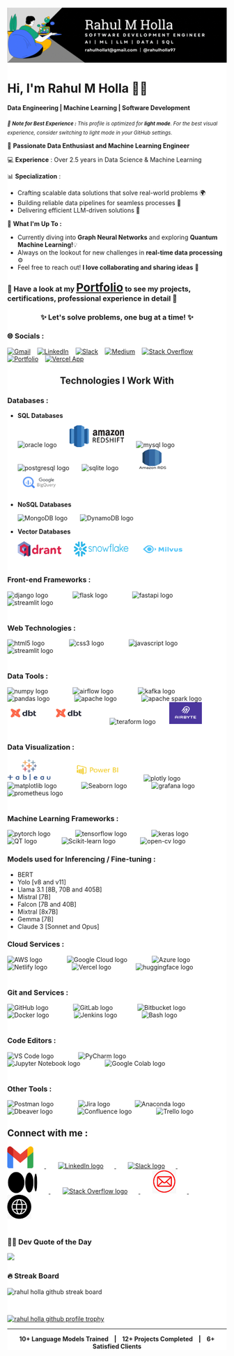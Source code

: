 <div style="background-color: white;">

<p align="center">
  <img src="./logos/rahul-holla-banner.gif" alt="Cover Image"/>
</p>

<h1 align="left">Hi, I'm Rahul M Holla 👋🏻</h1> <p align="left"> <b>Data Engineering | Machine Learning | Software Development</b>

<sub>_🌱 <b> Note for Best Experience : </b> This profile is optimized for **light mode**. For the best visual experience, consider switching to light mode in your GitHub settings._</sub>

🌟 **Passionate Data Enthusiast and Machine Learning Engineer**

💻 **Experience** : Over 2.5 years in Data Science & Machine Learning

📊 **Specialization** :

- Crafting scalable data solutions that solve real-world problems 🌍  
- Building reliable data pipelines for seamless processes 🔧
- Delivering efficient LLM-driven solutions 🚀

🌟 <b>What I'm Up To :</b>

- Currently diving into <b>Graph Neural Networks</b> and exploring <b>Quantum Machine Learning!</b>💡
- Always on the lookout for new challenges in <b>real-time data processing</b> ⚙️
- Feel free to reach out! <b>I love collaborating and sharing ideas</b> 💬</p>

### 📜 Have a look at my <span style="font-weight: normal; font-size: 26px;">**[<u>Portfolio</u>](https://rahulholla.netlify.app/)**</span>  to see my projects, certifications, professional experience in detail 📜

<div align="center">
  <h3><b>✨ Let's solve problems, one bug at a time! ✨</b></h3>
</div>

### 🌐 Socials :

[![Gmail](https://img.shields.io/badge/Gmail-D14836?style=for-the-badge&logo=gmail&logoColor=white)](mailto:rahulholla1@gmail.com) &nbsp;&nbsp; [![LinkedIn](https://img.shields.io/badge/LinkedIn-%230077B5.svg?style=for-the-badge&logo=linkedin&logoColor=white)](https://linkedin.com/in/rahulholla) &nbsp;&nbsp; [![Slack](https://img.shields.io/badge/Slack-4A154B?style=for-the-badge&logo=slack&logoColor=white)](https://rahul-holla.slack.com/archives/C07NJB870N8) &nbsp;&nbsp; [![Medium](https://img.shields.io/badge/Medium-12100E?style=for-the-badge&logo=medium&logoColor=white)](https://medium.com/@rahulholla1) &nbsp;&nbsp; [![Stack Overflow](https://img.shields.io/badge/Overflow-FE7A16?style=for-the-badge&logo=stackoverflow&logoColor=white)](https://stackoverflow.com/users/27392223/rahul-holla) &nbsp;&nbsp; [![Portfolio](https://img.shields.io/badge/𝗥-Portfolio-black?style=for-the-badge&labelColor=black&color=gold)](https://rahulholla.netlify.app/) &nbsp;&nbsp; [![Vercel App](https://img.shields.io/badge/𝗩-Vercel-black?style=for-the-badge&labelColor=tan&color=maroon)](https://rahulholla.vercel.app/)

<h2 align="center">Technologies I Work With</h2>

### Databases :

- **SQL Databases**

  <div align="left">

    <img src="https://cdn.jsdelivr.net/gh/devicons/devicon@latest/icons/oracle/oracle-original.svg" height="50" width="100" alt="oracle logo" style="margin-right: 25px;"/>

    <img src="./logos/redshift.png" height="50" width="125" alt="redshift logo" style="margin-right: 25px;"/>

    <img src="https://cdn.jsdelivr.net/gh/devicons/devicon@latest/icons/mysql/mysql-original-wordmark.svg" height="50" width="100" alt="mysql logo" style="margin-right: 25px;"/>

    <img src="https://cdn.jsdelivr.net/gh/devicons/devicon@latest/icons/postgresql/postgresql-original-wordmark.svg" height="50" width="100" alt="postgresql logo" style="margin-right: 25px;"/>

    <img src="https://cdn.jsdelivr.net/gh/devicons/devicon@latest/icons/sqlite/sqlite-original-wordmark.svg" height="50" width="100" alt="sqlite logo" style="margin-right: 25px;"/>

    <img src="./logos/rds.png" height="50" width="100" alt="Amazon RDS logo" style="margin-right: 25px;"/>

    <img src="./logos/gcp_bq.png" height="50" width="100" alt="GCP Big Query logo" style="margin-right: 25px;"/>

  </div>

<div style="margin-bottom: 10px;"></div>

- **NoSQL Databases**

  <div align="left">

    <img src="https://cdn.jsdelivr.net/gh/devicons/devicon@latest/icons/mongodb/mongodb-original-wordmark.svg" height="50" width="50" alt="MongoDB logo" style="margin-right: 25px;"/>

    <img src="https://cdn.jsdelivr.net/gh/devicons/devicon@latest/icons/dynamodb/dynamodb-original.svg" height="50" width="100" alt="DynamoDB logo" style="margin-right: 25px;"/>

  </div>

<div style="margin-bottom: 10px;"></div>

- **Vector Databases**

  <div>

    <img src="./logos/qdrant.png" height="35" width="100" alt="qdrant logo" style="margin-right: 25px;"/>

    <img src="./logos/snowflake.png" height="35" width="125" alt="snowflake logo" style="margin-right: 25px;"/>

    <img src="./logos/milvus.png" height="35" width="100" alt="milvus logo" style="margin-right: 25px;"/>

  </div>

<div style="margin-bottom: 40px;"></div>

### Front-end Frameworks :

<div align="left">

  <img src="https://cdn.jsdelivr.net/gh/devicons/devicon/icons/django/django-plain.svg" height="50" width="50" alt="django logo" style="margin-right: 25px;"/>
&nbsp;&nbsp;&nbsp;&nbsp;&nbsp;&nbsp;
  <img src="https://cdn.jsdelivr.net/gh/devicons/devicon@latest/icons/flask/flask-original-wordmark.svg" height="50" width="50" alt="flask logo" style="margin-right: 25px;"/>
&nbsp;&nbsp;&nbsp;&nbsp;&nbsp;&nbsp;
  <img src="https://cdn.jsdelivr.net/gh/devicons/devicon/icons/fastapi/fastapi-original.svg" height="50" width="50" alt="fastapi logo" style="margin-right: 25px;"/>
&nbsp;&nbsp;&nbsp;&nbsp;&nbsp;&nbsp;
  <img src="https://cdn.jsdelivr.net/gh/devicons/devicon@latest/icons/streamlit/streamlit-original-wordmark.svg" height="50" width="50" alt="streamlit logo" style="margin-right: 25px;"/>

</div>

<div style="margin-bottom: 40px;"></div>

### Web Technologies :

<div align="left">

  <img src="https://cdn.jsdelivr.net/gh/devicons/devicon@latest/icons/html5/html5-original-wordmark.svg" height="50" width="50" alt="html5 logo" style="margin-right: 25px;"/>
&nbsp;&nbsp;&nbsp;&nbsp;&nbsp;&nbsp;
  <img src="https://cdn.jsdelivr.net/gh/devicons/devicon@latest/icons/css3/css3-original-wordmark.svg" height="50" width="50" alt="css3 logo" style="margin-right: 25px;"/>
&nbsp;&nbsp;&nbsp;&nbsp;&nbsp;&nbsp;
  <img src="https://cdn.jsdelivr.net/gh/devicons/devicon/icons/javascript/javascript-original.svg" height="50" width="50" alt="javascript logo" style="margin-right: 25px;"/>
&nbsp;&nbsp;&nbsp;&nbsp;&nbsp;&nbsp;
  <img src="https://cdn.jsdelivr.net/gh/devicons/devicon@latest/icons/bootstrap/bootstrap-original-wordmark.svg" height="50" width="50" alt="streamlit logo" style="margin-right: 25px;"/>

</div>

<div style="margin-bottom: 40px;"></div>

### Data Tools :

<div align="left">

  <img src="https://cdn.jsdelivr.net/gh/devicons/devicon@latest/icons/numpy/numpy-original.svg" height="50" width="50" alt="numpy logo" style="margin-right: 25px;"/>
&nbsp;&nbsp;&nbsp;&nbsp;&nbsp;&nbsp;
  <img src="https://cdn.jsdelivr.net/gh/devicons/devicon@latest/icons/apacheairflow/apacheairflow-original.svg" height="50" width="50" alt="airflow logo" style="margin-right: 25px;"/>
&nbsp;&nbsp;&nbsp;&nbsp;&nbsp;&nbsp;
  <img src="https://cdn.jsdelivr.net/gh/devicons/devicon@latest/icons/apachekafka/apachekafka-original-wordmark.svg" height="50" width="50" alt="kafka logo" style="margin-right: 25px;"/>
&nbsp;&nbsp;&nbsp;&nbsp;&nbsp;&nbsp;
  <img src="https://cdn.jsdelivr.net/gh/devicons/devicon@latest/icons/pandas/pandas-original-wordmark.svg" height="50" width="50" alt="pandas logo" style="margin-right: 25px;"/>
&nbsp;&nbsp;&nbsp;&nbsp;&nbsp;&nbsp;
  <img src="https://cdn.jsdelivr.net/gh/devicons/devicon@latest/icons/apache/apache-original-wordmark.svg" height="50" width="50" alt="apache logo" style="margin-right: 25px;"/>
&nbsp;&nbsp;&nbsp;&nbsp;&nbsp;&nbsp;
  <img src="https://cdn.jsdelivr.net/gh/devicons/devicon@latest/icons/apachespark/apachespark-original-wordmark.svg" height="50" width="50" alt="apache spark logo" style="margin-right: 25px;"/>
&nbsp;&nbsp;&nbsp;&nbsp;&nbsp;&nbsp;
  <img src="./logos/dbt5596.jpg" height="50" width="75" alt="DBT logo" style="margin-right: 25px;"/>
  <img src="./logos/dbt.png" height="50" width="75" alt="DBT logo" style="margin-right: 25px;"/>
&nbsp;&nbsp;&nbsp;&nbsp;&nbsp;&nbsp;
  <img src="https://cdn.jsdelivr.net/gh/devicons/devicon@latest/icons/terraform/terraform-original-wordmark.svg" height="50" width="50" alt="teraform logo"/>
&nbsp;&nbsp;&nbsp;&nbsp;&nbsp;&nbsp;
  <img src="./logos/airbyte_1.png" height="50" width="75" alt="airbyte logo" style="margin-right: 25px;"/>

</div>

<div style="margin-bottom: 40px;"></div>

### Data Visualization :

<div align="left">

  <img src="./logos/Tableau-Emblem.png" height="50" width="100" alt="Tableau logo" style="margin-right: 25px;"/>
&nbsp;&nbsp;&nbsp;&nbsp;&nbsp;&nbsp;
  <img src="./logos/powerbi.png" height="50" width="100" alt="Powerbi logo" style="margin-right: 25px;"/>
&nbsp;&nbsp;&nbsp;&nbsp;&nbsp;&nbsp;
  <img src="https://cdn.jsdelivr.net/gh/devicons/devicon@latest/icons/plotly/plotly-original-wordmark.svg" height="50" width="50" alt="plotly logo" style="margin-right: 25px;"/>
&nbsp;&nbsp;&nbsp;&nbsp;&nbsp;&nbsp;
  <img src="https://cdn.jsdelivr.net/gh/devicons/devicon/icons/matplotlib/matplotlib-original.svg" height="50" width="50" alt="matplotlib logo" style="margin-right: 25px;"/>
&nbsp;&nbsp;&nbsp;&nbsp;&nbsp;&nbsp;
  <img src="https://seaborn.pydata.org/_images/logo-mark-lightbg.svg" height="50" width="50" alt="Seaborn logo" style="margin-right: 25px;"/>
&nbsp;&nbsp;&nbsp;&nbsp;&nbsp;&nbsp;
  <img src="https://cdn.jsdelivr.net/gh/devicons/devicon@latest/icons/grafana/grafana-original-wordmark.svg" height="50" width="50" alt="grafana logo" style="margin-right: 25px;"/>
&nbsp;&nbsp;&nbsp;&nbsp;&nbsp;&nbsp;
  <img src="https://cdn.jsdelivr.net/gh/devicons/devicon@latest/icons/prometheus/prometheus-plain-wordmark.svg" height="50" width="50" alt="prometheus logo" style="margin-right: 25px;"/>

</div>

<div style="margin-bottom: 40px;"></div>

### Machine Learning Frameworks :

<div align="left">

  <img src="https://cdn.jsdelivr.net/gh/devicons/devicon@latest/icons/pytorch/pytorch-original-wordmark.svg" height="100" width="100" alt="pytorch logo" style="margin-right: 25px;"/>
&nbsp;&nbsp;&nbsp;&nbsp;&nbsp;&nbsp;
  <img src="https://cdn.jsdelivr.net/gh/devicons/devicon@latest/icons/tensorflow/tensorflow-original-wordmark.svg" height="100" width="100" alt="tensorflow logo" style="margin-right: 25px;"/>
&nbsp;&nbsp;&nbsp;&nbsp;&nbsp;&nbsp;
  <img src="https://cdn.jsdelivr.net/gh/devicons/devicon@latest/icons/keras/keras-original-wordmark.svg" height="100" width="100" alt="keras logo" style="margin-right: 25px;"/>
&nbsp;&nbsp;&nbsp;&nbsp;&nbsp;&nbsp;
  <img src="https://cdn.jsdelivr.net/gh/devicons/devicon@latest/icons/qt/qt-original.svg" height="100" width="50" alt="QT logo" style="margin-right: 25px;"/>
&nbsp;&nbsp;&nbsp;&nbsp;&nbsp;&nbsp;
  <img src="https://cdn.jsdelivr.net/gh/devicons/devicon@latest/icons/scikitlearn/scikitlearn-original.svg" height="100" width="50" alt="Scikit-learn logo" style="margin-right: 25px;"/>
&nbsp;&nbsp;&nbsp;&nbsp;&nbsp;&nbsp;
  <img src="https://cdn.jsdelivr.net/gh/devicons/devicon@latest/icons/opencv/opencv-original-wordmark.svg" height="100" width="50" alt="open-cv logo" style="margin-right: 25px;"/>

</div>

### Models used for Inferencing / Fine-tuning :

- BERT
- Yolo        [v8 and v11]
- Llama 3.1   [8B, 70B and 405B]
- Mistral     [7B]
- Falcon      [7B and 40B]
- Mixtral     [8x7B]
- Gemma       [7B]
- Claude 3    [Sonnet and Opus]

### Cloud Services :

<div align="left">

  <img src="https://cdn.jsdelivr.net/gh/devicons/devicon@latest/icons/amazonwebservices/amazonwebservices-original-wordmark.svg" height="50" width="50" alt="AWS logo" style="margin-right: 25px;"/>
&nbsp;&nbsp;&nbsp;&nbsp;&nbsp;&nbsp;
  <img src="https://cdn.jsdelivr.net/gh/devicons/devicon/icons/googlecloud/googlecloud-original.svg" height="50" width="50" alt="Google Cloud logo" style="margin-right: 25px;"/>
&nbsp;&nbsp;&nbsp;&nbsp;&nbsp;&nbsp;
  <img src="https://cdn.jsdelivr.net/gh/devicons/devicon@latest/icons/azure/azure-original.svg" height="50" width="50" alt="Azure logo" style="margin-right: 25px;"/>
&nbsp;&nbsp;&nbsp;&nbsp;&nbsp;&nbsp;
  <img src="https://cdn.jsdelivr.net/gh/devicons/devicon@latest/icons/netlify/netlify-original.svg" height="50" width="50" alt="Netlify logo" style="margin-right: 25px;"/>
&nbsp;&nbsp;&nbsp;&nbsp;&nbsp;&nbsp;
  <img src="https://cdn.jsdelivr.net/gh/devicons/devicon@latest/icons/vercel/vercel-line.svg" height="50" width="50" alt="Vercel logo" style="margin-right: 25px;"/>
&nbsp;&nbsp;&nbsp;&nbsp;&nbsp;&nbsp;
  <img src="https://huggingface.co/front/assets/huggingface_logo-noborder.svg" height="50" width="50" alt="huggingface logo" style="margin-right: 25px;"/>

</div>

<div style="margin-bottom: 40px;"></div>

### Git and Services :

<div align="left">

  <img src="https://cdn.jsdelivr.net/gh/devicons/devicon@latest/icons/github/github-original-wordmark.svg" height="50" width="50" alt="GitHub logo" style="margin-right: 25px;"/>
&nbsp;&nbsp;&nbsp;&nbsp;&nbsp;&nbsp;
  <img src="https://cdn.jsdelivr.net/gh/devicons/devicon@latest/icons/gitlab/gitlab-original-wordmark.svg" height="50" width="50" alt="GitLab logo" style="margin-right: 25px;"/>
&nbsp;&nbsp;&nbsp;&nbsp;&nbsp;&nbsp;
  <img src="https://cdn.jsdelivr.net/gh/devicons/devicon@latest/icons/bitbucket/bitbucket-original-wordmark.svg" height="50" width="50" alt="Bitbucket logo" style="margin-right: 25px;"/>
&nbsp;&nbsp;&nbsp;&nbsp;&nbsp;&nbsp;
  <img src="https://cdn.jsdelivr.net/gh/devicons/devicon@latest/icons/docker/docker-original-wordmark.svg" height="50" width="50" alt="Docker logo" style="margin-right: 25px;"/>
&nbsp;&nbsp;&nbsp;&nbsp;&nbsp;&nbsp;
  <img src="https://cdn.jsdelivr.net/gh/devicons/devicon@latest/icons/jenkins/jenkins-original.svg" height="50" width="50" alt="Jenkins logo" style="margin-right: 25px;"/>
&nbsp;&nbsp;&nbsp;&nbsp;&nbsp;&nbsp;
  <img src="https://cdn.jsdelivr.net/gh/devicons/devicon@latest/icons/bash/bash-original.svg" height="50" width="50" alt="Bash logo" style="margin-right: 25px;"/>

</div>

<div style="margin-bottom: 40px;"></div>

### Code Editors :

<div align="left">

  <img src="https://cdn.jsdelivr.net/gh/devicons/devicon@latest/icons/vscode/vscode-original.svg" height="50" width="50" alt="VS Code logo" style="margin-right: 25px;"/>
&nbsp;&nbsp;&nbsp;&nbsp;&nbsp;&nbsp;
  <img src="https://cdn.jsdelivr.net/gh/devicons/devicon@latest/icons/pycharm/pycharm-original.svg" height="50" width="50" alt="PyCharm logo" style="margin-right: 25px;"/>
&nbsp;&nbsp;&nbsp;&nbsp;&nbsp;&nbsp;
  <img src="https://cdn.jsdelivr.net/gh/devicons/devicon@latest/icons/jupyter/jupyter-original-wordmark.svg" height="50" width="50" alt="Jupyter Notebook logo" style="margin-right: 25px;"/>
&nbsp;&nbsp;&nbsp;&nbsp;&nbsp;&nbsp;
  <img src="https://upload.wikimedia.org/wikipedia/commons/d/d0/Google_Colaboratory_SVG_Logo.svg" height="50" width="50" alt="Google Colab logo" style="margin-right: 25px;"/>

</div>

<div style="margin-bottom: 40px;"></div>

### Other Tools :

<div align="left">

  <img src="https://cdn.jsdelivr.net/gh/devicons/devicon@latest/icons/postman/postman-original.svg" height="50" width="50" alt="Postman logo" style="margin-right: 25px;"/>
&nbsp;&nbsp;&nbsp;&nbsp;&nbsp;&nbsp;
  <img src="https://cdn.jsdelivr.net/gh/devicons/devicon@latest/icons/jira/jira-original-wordmark.svg" height="50" width="50" alt="Jira logo" style="margin-right: 25px;"/>
&nbsp;&nbsp;&nbsp;&nbsp;&nbsp;&nbsp;
  <img src="https://cdn.jsdelivr.net/gh/devicons/devicon@latest/icons/anaconda/anaconda-original.svg" height="50" width="50" alt="Anaconda logo" style="margin-right: 25px;"/>
&nbsp;&nbsp;&nbsp;&nbsp;&nbsp;&nbsp;
  <img src="https://cdn.jsdelivr.net/gh/devicons/devicon@latest/icons/dbeaver/dbeaver-original.svg" height="50" width="50" alt="Dbeaver logo" style="margin-right: 25px;"/>
&nbsp;&nbsp;&nbsp;&nbsp;&nbsp;&nbsp;
  <img src="https://cdn.jsdelivr.net/gh/devicons/devicon@latest/icons/confluence/confluence-original-wordmark.svg" height="50" width="50" alt="Confluence logo" style="margin-right: 25px;"/>
&nbsp;&nbsp;&nbsp;&nbsp;&nbsp;&nbsp;
  <img src="https://cdn.jsdelivr.net/gh/devicons/devicon@latest/icons/trello/trello-plain.svg" height="50" width="50" alt="Trello logo" style="margin-right: 25px;"/>

</div>

## Connect with me :

<a href="https://mail.google.com/mail/?view=cm&fs=1&to=rahulholla1@gmail.com" target="_blank">
   <img src="./logos/Gmail.png" height="50" width="60" alt="Gmail logo" style="margin-right: 25px;"/>
</a>
&nbsp;&nbsp;&nbsp;&nbsp;&nbsp;&nbsp;
<a href="https://www.linkedin.com/in/rahulholla" target="_blank">
    <img src="https://cdn.jsdelivr.net/gh/devicons/devicon@latest/icons/linkedin/linkedin-original.svg" alt="LinkedIn logo" height="50" width="50" style="margin-right: 25px;" >
</a>
&nbsp;&nbsp;&nbsp;&nbsp;&nbsp;&nbsp;
<a href="https://rahul-holla.slack.com/archives/C07NJB870N8" target="_blank">
   <img src="https://cdn.jsdelivr.net/gh/devicons/devicon@latest/icons/slack/slack-original.svg" alt="Slack logo" height="50" width="50" style="margin-right: 25px;" >
</a>
&nbsp;&nbsp;&nbsp;&nbsp;&nbsp;&nbsp;
<a href="https://medium.com/@rahulholla1" target="_blank">
   <img src="./logos/Medium-Symbol.png" height="50" width="70" alt="Medium logo" style="margin-right: 25px;"/>
</a>
&nbsp;&nbsp;&nbsp;&nbsp;&nbsp;&nbsp;
<a href="https://stackoverflow.com/users/27392223/rahul-holla" target="_blank">
   <img src="https://cdn.jsdelivr.net/gh/devicons/devicon@latest/icons/stackoverflow/stackoverflow-original.svg" alt="Stack Overflow logo" height="50" width="50" style="margin-right: 25px;" >
</a>
&nbsp;&nbsp;&nbsp;&nbsp;&nbsp;&nbsp;
<a href="mailto:rahulholla1@gmail.com" target="_blank">
   <img src="./logos/mail.jpg" height="55" width="55" alt="Email logo" style="margin-right: 25px;"/>
</a>
&nbsp;&nbsp;&nbsp;&nbsp;&nbsp;&nbsp;
<a href="https://rahulholla.netlify.app/" target="_blank">
   <img src="./logos/website.png" height="55" width="55" alt="Email logo" style="margin-right: 25px;"/>
</a>

<br>
<br>

### ✍🏻 Dev Quote of the Day

![](https://quotes-github-readme.vercel.app/api?type=horizontal&theme=radical)

### 🔥 Streak Board

<p align="left"><img align="center" height="180em" src="https://github-readme-streak-stats.herokuapp.com/?user=rahulholla97&theme=javascript-dark" alt="rahul holla github streak board" /></p>

<br>

<p align="left">
  <a href="https://github.com/ryo-ma/github-profile-trophy"><img src="https://github-profile-trophy.vercel.app/?username=rahulholla97" alt="rahul holla github profile trophy"/></a>
</p>

<!--https://devicon.dev/-->

<!-- <div align="left">

  <img alt="Rahul's GitHub stats" src="https://github-readme-stats.vercel.app/api?username=rahulholla97&show_icons=true&theme=transparent"/>

  <img alt="Top langs" src="https://github-readme-stats.vercel.app/api/top-langs/?username=rahulholla97&layout=compact&&langs_count=8"/>

</div> -->

<!-- [![](https://visitcount.itsvg.in/api?id=rahulholla97&icon=0&color=0)](https://visitcount.itsvg.in) -->

---

<p align="center"><b>10+ Language Models Trained &nbsp;&nbsp; | &nbsp;&nbsp; 12+ Projects Completed &nbsp;&nbsp; | &nbsp;&nbsp; 6+ Satisfied Clients</b></p>
</div>
